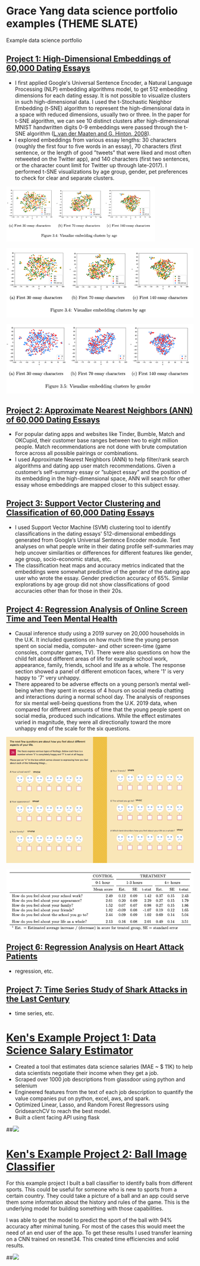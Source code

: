 # Grace Yang data science portfolio examples (THEME SLATE)
Example data science portfolio


## [Project 1: High-Dimensional Embeddings of 60,000 Dating Essays](https://github.com/PlayingNumbers/ds_salary_proj)
* I first applied Google's Universal Sentence Encoder, a Natural Language Processing (NLP) embedding algorithms model, to get 512 embedding dimensions for each dating essay. It is not possible to visualize clusters in such high-dimensional data. I used the t-Stochastic Neighbor Embedding (t-SNE) algorithm to represent the high-dimensional data in a space with reduced dimensions, usually two or three. In the paper for t-SNE algorithm, we can see 10 distinct clusters after high-dimensional MNIST handwritten digits 0-9 embeddings were passed through the t-SNE algorithm ([L.van der Maaten and G. Hinton, 2008](https://www.jmlr.org/papers/volume9/vandermaaten08a/vandermaaten08a.pdf?fbclid=IwA)).
* I explored embeddings from various essay lengths: 30 characters (roughly the first four to five words in an essay), 70 characters (first sentence, or the length of good ”tweets” that were liked and most often retweeted on the Twitter app), and 140 characters (first two sentences, or the character count limit for Twitter up through late-2017). I performed t-SNE visualizations by age group, gender, pet preferences to check for clear and separate clusters.

<img src="https://github.com/gracehikes/gracehikes.github.io/blob/main/images/tSNE%20visual%20cluster%20by%20age.png" width="400">

![](/images/tSNE%20visual%20cluster%20by%20age.png)

![](/images/tSNE%20visual%20cluster%20by%20gender.png)


## [Project 2: Approximate Nearest Neighbors (ANN) of 60,000 Dating Essays](https://github.com/PlayingNumbers/ds_salary_proj)
* For popular dating apps and websites like Tinder, Bumble, Match and OKCupid, their customer base ranges between two to eight million people. Match recommendations are not done with brute computation force across all possible pairings or combinations.
* I used Approximate Nearest Neighbors (ANN) to help filter/rank search algorithms and dating app user match recommendations. Given a customer’s self-summary essay or ”subject essay” and the position of its embedding in the high-dimensional space, ANN will search for other essay whose embeddings are mapped closer to this subject essay.


## [Project 3: Support Vector Clustering and Classification of 60,000 Dating Essays](https://github.com/PlayingNumbers/ds_salary_proj)
* I used Support Vector Machine (SVM) clustering tool to identify classifications in the dating essays' 512-dimensional embeddings generated from Google’s Universal Sentence Encoder module. Text analyses on what people write in their dating profile self-summaries may help uncover similarities or differences for different features like gender, age group, socio-economic status, etc.
* The classification heat maps and accuracy metrics indicated that the embeddings were somewhat predictive of the gender of the dating app user who wrote the essay. Gender prediction accuracy of 65%. Similar explorations by age group did not show classifications of good accuracies other than for those in their 20s.


## [Project 4: Regression Analysis of Online Screen Time and Teen Mental Health](https://github.com/gracehikes/proj_social_media_teen_mental_health)
* Causal inference study using a 2019 survey on 20,000 households in the U.K. It included questions on how much time the young person spent on social media, computer- and other screen-time (game consoles, computer games, TV). There were also questions on how the child felt about different areas of life for example school work, appearance, family, friends, school and life as a whole. The response section showed a panel of different emoticon faces, where '1' is very happy to '7' very unhappy.
* There appeared to be adverse effects on a young person’s mental well-being when they spent in excess of 4 hours on social media chatting and interactions during a normal school day. The analysis of responses for six mental well-being questions from the U.K. 2019 data, when compared for different amounts of time that the young people spent on social media, produced such indications. While the effect estimates varied in magnitude, they were all directionally toward the more unhappy end of the scale for the six questions.

![](/images/project%20report%207%20emoticons.png)

![](/images/project%20report%20effect%20results%20table.png)


## [Project 6: Regression Analysis on Heart Attack Patients](https://github.com/PlayingNumbers/ds_salary_proj)
* regression, etc.


## [Project 7: Time Series Study of Shark Attacks in the Last Century](https://github.com/PlayingNumbers/ds_salary_proj)
* time series, etc.




# [Ken's Example Project 1: Data Science Salary Estimator](https://github.com/PlayingNumbers/ds_salary_proj) 
* Created a tool that estimates data science salaries (MAE ~ $ 11K) to help data scientists negotiate their income when they get a job.
* Scraped over 1000 job descriptions from glassdoor using python and selenium
* Engineered features from the text of each job description to quantify the value companies put on python, excel, aws, and spark. 
* Optimized Linear, Lasso, and Random Forest Regressors using GridsearchCV to reach the best model. 
* Built a client facing API using flask 

##![](/images/positions_by_state.png)


# [Ken's Example Project 2: Ball Image Classifier](https://github.com/PlayingNumbers/ball_image_classifier) 
For this example project I built a ball classifier to identify balls from different sports. This could be useful for someone who is new to sports from a certain country. They could take a picture of a ball and an app could serve them some information about the history and rules of the game. This is the underlying model for building something with those capabilities. 

I was able to get the model to predict the sport of the ball with 94% accuracy after minimal tuning. For most of the cases this would meet the need of an end user of the app. To get these results I used transfer learning on a CNN trained on resnet34. This created time efficiencies and solid results. 

##![](/images/matrix_results.png)
